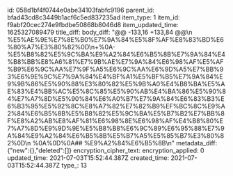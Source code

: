 id: 058d1bf4f0744e0abe34103fabfc9196
parent_id: bfad43cd8c3449b1acf6c5ed837235ad
item_type: 1
item_id: f9abf20cec274e9fbdbe50868b8046d8
item_updated_time: 1625327089479
title_diff: 
body_diff: "@@ -133,16 +133,84 @@\\n %E5%AE%9E%E7%8E%B0%E7%9A%84%E5%8F%AF%E8%83%BD%E6%80%A7%E3%80%82%0D\\n+%0A- %E5%B8%82%E5%9C%BA%E9%A2%84%E6%B5%8B%E7%9A%84%E4%B8%BB%E8%A6%81%E7%9B%AE%E7%9A%84%E6%98%AF%E5%AF%B9%E6%9C%AA%E7%9F%A5%E6%9C%AA%E6%9D%A5%E7%BB%93%E6%9E%9C%E7%9A%84%E4%BF%A1%E5%BF%B5%E7%9A%84%E9%9B%86%E5%90%88%E3%80%82%E5%9B%A0%E4%B8%BA%E5%AE%83%E4%BB%AC%E5%8C%85%E5%90%AB%E4%BA%86%E5%90%84%E7%A7%8D%E5%90%84%E6%A0%B7%E7%9A%84%E6%83%B3%E6%B3%95%E5%92%8C%E8%A7%82%E7%82%B9%EF%BC%8C%E9%A2%84%E6%B5%8B%E5%B8%82%E5%9C%BA%E5%B7%B2%E7%BB%8F%E8%A2%AB%E8%AF%81%E6%98%8E%E6%98%AF%E4%B8%80%E7%A7%8D%E9%9D%9E%E5%B8%B8%E6%9C%89%E6%95%88%E7%9A%84%E9%A2%84%E6%B5%8B%E5%B7%A5%E5%85%B7%E3%80%82%0D\\n %0A%0D%0A## %E9%A2%84%E6%B5%8B\\n"
metadata_diff: {"new":{},"deleted":[]}
encryption_cipher_text: 
encryption_applied: 0
updated_time: 2021-07-03T15:52:44.387Z
created_time: 2021-07-03T15:52:44.387Z
type_: 13